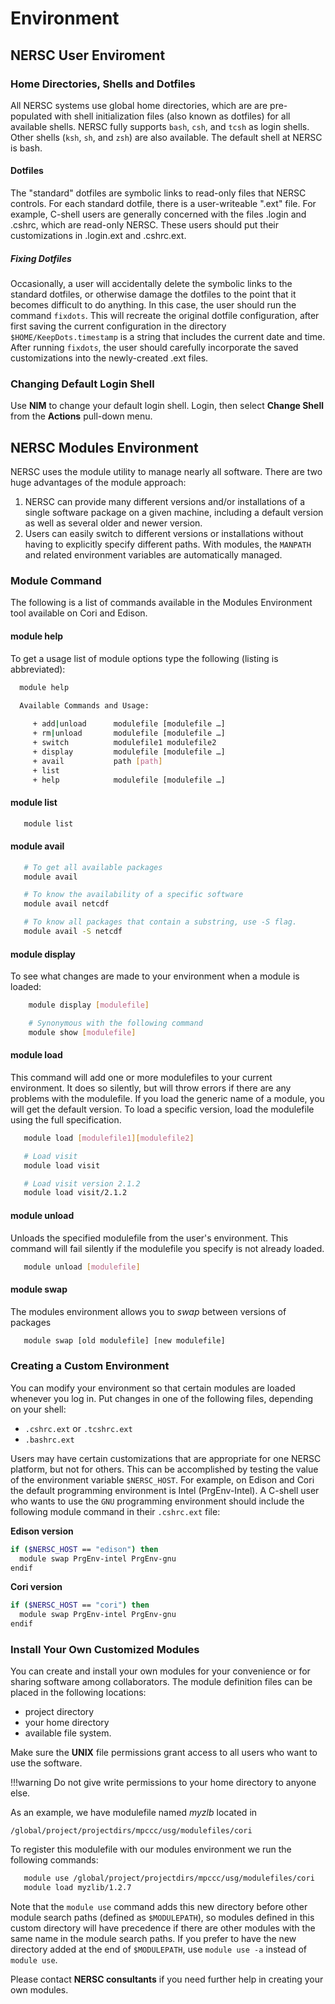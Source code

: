 # Environment

## NERSC User Enviroment
### Home Directories, Shells and Dotfiles 

All NERSC systems use global home directories, which are are pre-populated 
with shell initialization files (also known as dotfiles) for all available 
shells. NERSC fully supports `bash`, `csh`, and `tcsh` as login shells. Other shells 
(`ksh`, `sh`, and `zsh`) are also available. The default shell at NERSC is bash.  

#### Dotfiles 
The "standard" dotfiles are symbolic links to read-only files that NERSC 
controls. For each standard dotfile, there is a user-writeable ".ext" file.
For example, C-shell users are generally concerned with the files .login and
.cshrc, which are read-only NERSC. These users should put their customizations 
in .login.ext and .cshrc.ext.  


##### Fixing Dotfiles  
Occasionally, a user will accidentally delete the symbolic links to the standard
dotfiles, or otherwise damage the dotfiles to the point that it becomes
difficult to do anything. In this case, the user should run the command
`fixdots`. This will recreate the original dotfile configuration, after first
saving the current configuration in the directory `$HOME/KeepDots.timestamp`
is a string that includes the current date and time. After running `fixdots`,
the user should carefully incorporate the saved customizations into the 
newly-created .ext files.  

### Changing Default Login Shell
Use **NIM** to change your default login shell. Login, then select **Change Shell**
from the **Actions** pull-down menu.  

## NERSC Modules Environment
NERSC uses the module utility to manage nearly all software. There are two
huge advantages of the module approach:  

1. NERSC can provide many different versions and/or installations of a single
software package on a given machine, including a default version as well as 
several older and newer version.  
2. Users can easily switch to different versions or installations without
having to explicitly specify different paths. With modules, the `MANPATH` and
related environment variables are automatically managed. 

### Module Command 
The following is a list of commands available in the Modules Environment tool
available on Cori and Edison.

#### module help  
To get a usage list of module options type the following (listing is abbreviated):  
```bash
  module help

  Available Commands and Usage:
     
     + add|unload      modulefile [modulefile …]
     + rm|unload       modulefile [modulefile …]
     + switch          modulefile1 modulefile2
     + display         modulefile [modulefile …]
     + avail           path [path]
     + list            
     + help            modulefile [modulefile …]
```

#### module list
```bash
   module list
```

#### module avail
```bash
   # To get all available packages
   module avail

   # To know the availability of a specific software
   module avail netcdf

   # To know all packages that contain a substring, use -S flag.
   module avail -S netcdf
```

#### module display
To see what changes are made to your environment when a module is loaded:  
```bash
    module display [modulefile]

    # Synonymous with the following command
    module show [modulefile]
``` 

#### module load
This command will add one or more modulefiles to your current environment.
It does so silently, but will throw errors if there are any problems with
the modulefile. If you load the generic name of a module, you will get the
default version. To load a specific version, load the modulefile using
the full specification.  
```bash
   module load [modulefile1][modulefile2]

   # Load visit
   module load visit

   # Load visit version 2.1.2
   module load visit/2.1.2
```

#### module unload
Unloads the specified modulefile from the user's environment. This command
will fail silently if the modulefile you specify is not already loaded.  
```bash
   module unload [modulefile]
```

#### module swap
The modules environment allows you to *swap* between versions of packages
```bash
   module swap [old modulefile] [new modulefile]
```

### Creating a Custom Environment
You can modify your environment so that certain modules are loaded whenever
you log in. Put changes in one of the following files, depending on your shell:

- `.cshrc.ext` or `.tcshrc.ext`
- `.bashrc.ext`  

Users may have certain customizations that are appropriate for one NERSC platform,
but not for others. This can be accomplished by testing the value of the
environment variable `$NERSC_HOST`. For example, on Edison and Cori the default 
programming environment is Intel (PrgEnv-Intel). A C-shell user who wants to
use the `GNU` programming environment should include the following module 
command in their `.cshrc.ext` file:  

**Edison version**
```bash
if ($NERSC_HOST == "edison") then
  module swap PrgEnv-intel PrgEnv-gnu
endif
```

**Cori version**
```bash
if ($NERSC_HOST == "cori") then
  module swap PrgEnv-intel PrgEnv-gnu
endif
```

### Install Your Own Customized Modules
You can create and install your own modules for your convenience or for sharing
software among collaborators. The module definition files can be placed in the 
following locations:   

  - project directory
  - your home directory
  - available file system.  

Make sure the **UNIX** file permissions grant access to all users who want to
use the software.  

!!!warning
Do not give write permissions to your home directory to anyone else.

As an example, we have modulefile named *myzlb* located in

`/global/project/projectdirs/mpccc/usg/modulefiles/cori`  

To register this modulefile with our modules environment we run the following commands:  

```bash
   module use /global/project/projectdirs/mpccc/usg/modulefiles/cori
   module load myzlib/1.2.7
```
Note that the `module use` command adds this new directory before other
module search paths (defined as `$MODULEPATH`), so modules defined in this
custom directory will have precedence if there are other modules with the 
same name in the module search paths. If you prefer to have the new directory
added at the end of `$MODULEPATH`, use `module use -a` instead of `module use`. 

Please contact **NERSC consultants** if you need further help in creating your
own modules.  
